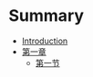 # Summary

* [Introduction](README.md)
* [第一章](di-yi-zhang.md)
  * [第一节](di-yi-zhang/di-yi-jie.md)

